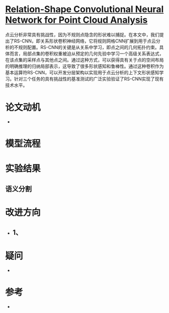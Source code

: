 # [Relation-Shape Convolutional Neural Network for Point Cloud Analysis](http://arxiv.org/pdf/1904.07601v3.pdf)
点云分析非常具有挑战性，因为不规则点隐含的形状难以捕捉。在本文中，我们提出了RS-CNN，即关系形状卷积神经网络，它将规则网格CNN扩展到用于点云分析的不规则配置。RS-CNN的关键是从关系中学习，即点之间的几何拓扑约束。具体而言，局部点集的卷积权重被迫从预定的几何先验中学习一个高级关系表达式，在该点集的采样点与其他点之间。通过这种方式，可以获得具有关于点的空间布局的明确推理的归纳局部表示，这导致了很多形状感知和鲁棒性。通过这种卷积作为基本运算符RS-CNN，可以开发分层架构以实现用于点云分析的上下文形状感知学习。针对三个任务的具有挑战性的基准测试的广泛实验验证了RS-CNN实现了现有技术水平。

# 论文动机
- 

# 模型流程


# 实验结果

## 语义分割

# 改进方向
- 1、
  - 
# 疑问
- 

# 参考
- 

